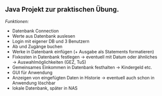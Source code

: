Java Projekt zur praktischen Übung.
---

_Funktionen:_
  - Datenbank Connection
  - Werte aus Datenbank auslesen
  - Login mit eigener DB und 3 Benutzern
  - Ab und Zugänge buchen
  - Werke in Datenbank einfügen (+ Ausgabe als Statements formatieren)
  - Fixkosten in Datenbank festlegen
    -> eventuell mit Datum oder ähnliches
      -> Auswahlmöglichkeiten (GEZ, TuS)
  - Gemeinsames Einkommen in Datenbank festhalten
    -> Kindergeld etc.
  - GUI für Anwendung
  - Anzeigen von eingefügten Daten in Historie
    -> eventuell auch schon in Anwendung löschbar
  - lokale Datenbank, später in NAS
